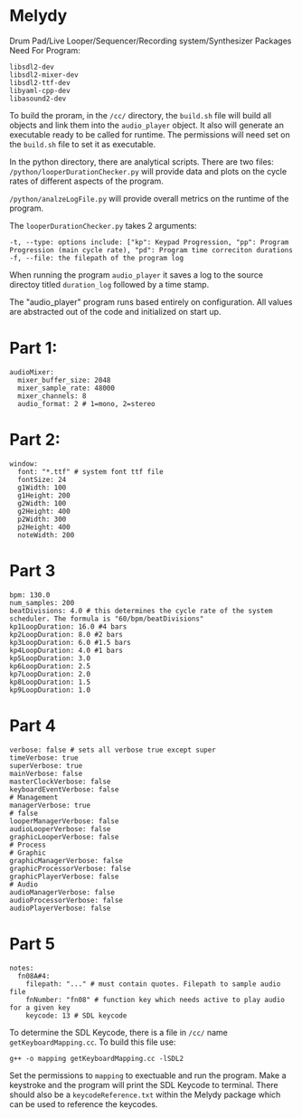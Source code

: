 # Melydy
Drum Pad/Live Looper/Sequencer/Recording system/Synthesizer
Packages Need For Program:
```
libsdl2-dev
libsdl2-mixer-dev
libsdl2-ttf-dev
libyaml-cpp-dev
libasound2-dev
```

To build the proram, in the `/cc/` directory, the `build.sh` file will build all objects and link them into the `audio_player` object. It also
will generate an executable ready to be called for runtime. The permissions will need set on the `build.sh` file to set it as executable.

In the python directory, there are analytical scripts. There are two files:
`/python/looperDurationChecker.py` will provide data and plots on the cycle rates of different aspects of the program.

`/python/analzeLogFile.py` will provide overall metrics on the runtime of the program.

The `looperDurationChecker.py` takes 2 arguments:
```
-t, --type: options include: ["kp": Keypad Progression, "pp": Program Progression (main cycle rate), "pd": Program time correciton durations
-f, --file: the filepath of the program log
```

When running the program `audio_player` it saves a log to the source directoy titled `duration_log` followed by a time stamp.

The "audio_player" program runs based entirely on configuration. All values are abstracted out of the code and initialized on start up.
# Part 1: 
```
audioMixer:
  mixer_buffer_size: 2048
  mixer_sample_rate: 48000
  mixer_channels: 8
  audio_format: 2 # 1=mono, 2=stereo
```

# Part 2:
```
window:
  font: "*.ttf" # system font ttf file
  fontSize: 24
  g1Width: 100
  g1Height: 200
  g2Width: 100
  g2Height: 400
  p2Width: 300
  p2Height: 400
  noteWidth: 200
```

# Part 3
```
bpm: 130.0
num_samples: 200
beatDivisions: 4.0 # this determines the cycle rate of the system scheduler. The formula is "60/bpm/beatDivisions"
kp1LoopDuration: 16.0 #4 bars
kp2LoopDuration: 8.0 #2 bars
kp3LoopDuration: 6.0 #1.5 bars
kp4LoopDuration: 4.0 #1 bars
kp5LoopDuration: 3.0
kp6LoopDuration: 2.5
kp7LoopDuration: 2.0
kp8LoopDuration: 1.5
kp9LoopDuration: 1.0
```

# Part 4
```
verbose: false # sets all verbose true except super
timeVerbose: true
superVerbose: true
mainVerbose: false
masterClockVerbose: false
keyboardEventVerbose: false
# Management
managerVerbose: true
# false
looperManagerVerbose: false
audioLooperVerbose: false
graphicLooperVerbose: false
# Process
# Graphic
graphicManagerVerbose: false
graphicProcessorVerbose: false
graphicPlayerVerbose: false
# Audio
audioManagerVerbose: false
audioProcessorVerbose: false
audioPlayerVerbose: false
```

# Part 5
```
notes: 
  fn08A#4:
    filepath: "..." # must contain quotes. Filepath to sample audio file
    fnNumber: "fn08" # function key which needs active to play audio for a given key
    keycode: 13 # SDL keycode
```

To determine the SDL Keycode, there is a file in `/cc/` name `getKeyboardMapping.cc`. To build this file use:
```
g++ -o mapping getKeyboardMapping.cc -lSDL2
```

Set the permissions to `mapping` to exectuable and run the program. Make a keystroke and the program will print the SDL Keycode to terminal. There should also be a 
`keycodeReference.txt` within the Melydy package which can be used to reference the keycodes.
